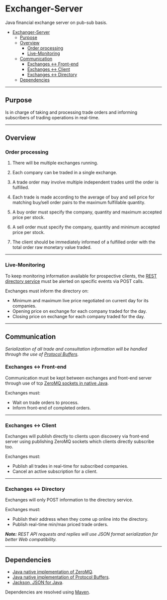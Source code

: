 # Exchanger-Server #

Java financial exchange server on pub-sub basis.

- [Exchanger-Server](#exchanger-server)
    - [Purpose](#purpose)
    - [Overview](#overview)
        - [Order processing](#order-processing)
        - [Live-Monitoring](#live-monitoring)
    - [Communication](#communication)
        - [Exchanges <-> Front-end](#exchanges---front-end)
        - [Exchanges <-> Client](#exchanges---client)
        - [Exchanges <-> Directory](#exchanges---directory)
    - [Dependencies](#dependencies)

------------------------------

## Purpose ##

Is in charge of taking and processing trade orders and informing subscribers of trading operations in real-time.

------------------------------

## Overview ##

### Order processing ###

1. There will be multiple exchanges running.

1. Each company can be traded in a single exchange.

1. A trade order may involve multiple independent trades until the order is fulfilled.

1. Each trade is made according to the average of buy and sell price for matching buy/sell order pairs to the maximum fulfillable quantity.

1. A buy order must specify the company, quantity and maximum accepted price per stock.

1. A sell order must specify the company, quantity and minimum accepted price per stock.

1. The client should be immediately informed of a fulfilled order with the total order raw monetary value traded.

------------------------------

### Live-Monitoring ###

To keep monitoring information available for prospective clients, the [REST directory service](https://github.com/Seriyin/Exchanger-Directory) must be alerted on specific events via POST calls.

Exchanges must inform the directory on:

- Minimum and maximum live price negotiated on current day for its companies.
- Opening price on exchange for each company traded for the day.
- Closing price on exchange for each company traded for the day.

------------------------------

## Communication ##

_Serialization of all trade and consultation information will be handled through the use of [Protocol Buffers](https://github.com/google/protobuf)._

### Exchanges <-> Front-end ###

Communication must be kept between exchanges and front-end server through use of tcp [ZeroMQ sockets in native Java](https://github.com/zeromq/jeromq).

Exchanges must:

- Wait on trade orders to process.
- Inform front-end of completed orders.

------------------------------

### Exchanges <-> Client ###

Exchanges will publish directly to clients upon discovery via front-end server using publishing ZeroMQ sockets which clients directly subscribe too.

Exchanges must:

- Publish all trades in real-time for subscribed companies.
- Cancel an active subscription for a client.

------------------------------

### Exchanges <-> Directory ###

Exchanges will only POST information to the directory service.

Exchanges must:

- Publish their address when they come up online into the directory.
- Publish real-time min/max priced trade orders.

_**Note:** REST API requests and replies will use JSON format serialization for better Web compatibility._

------------------------------

## Dependencies ##

- [Java native implementation of ZeroMQ](https://github.com/zeromq/jeromq).
- [Java native implementation of Protocol Buffers](https://github.com/google/protobuf).
- [Jackson, JSON for Java](https://github.com/FasterXML/jackson).

Dependencies are resolved using [Maven](https://maven.apache.org/).
